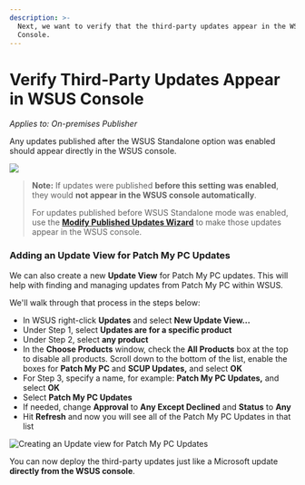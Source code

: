 ```yaml
---
description: >-
  Next, we want to verify that the third-party updates appear in the WSUS
  Console.
---
```


# Verify Third-Party Updates Appear in WSUS Console

_Applies to: On-premises Publisher_

Any updates published after the WSUS Standalone option was enabled should appear directly in the WSUS console.

![](../../_images/image-\(1133\).png%3E)

> **Note:** If updates were published **before this setting was enabled**, they would **not appear in the WSUS console automatically**.
>
> For updates published before WSUS Standalone mode was enabled, use the [**Modify Published Updates Wizard**](https://patchmypc.com/modify-published-third-party-updates-wizard) to make those updates appear in the WSUS console.

### Adding an Update View for Patch My PC Updates

We can also create a new **Update View** for Patch My PC updates. This will help with finding and managing updates from Patch My PC within WSUS.

We'll walk through that process in the steps below:

* In WSUS right-click **Updates** and select **New Update View...**
* Under Step 1, select **Updates are for a specific product**
* Under Step 2, select **any product**
* In the **Choose Products** window, check the **All Products** box at the top to disable all products. Scroll down to the bottom of the list, enable the boxes for **Patch My PC** and **SCUP Updates,** and select **OK**
* For Step 3, specify a name, for example: **Patch My PC Updates,** and select **OK**
* Select **Patch My PC Updates**
* If needed, change **Approval** to **Any Except Declined** and **Status** to **Any**
* Hit **Refresh** and now you will see all of the Patch My PC Updates in that list

![Creating an Update view for Patch My PC Updates](../../_images/wsus-standalone-4.gif%3E)

You can now deploy the third-party updates just like a Microsoft update **directly from the WSUS console**.

